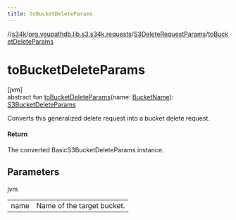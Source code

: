 ```yaml
---
title: toBucketDeleteParams
---
```

//[s34k](../../../index.html)/[org.veupathdb.lib.s3.s34k.requests](../index.html)/[S3DeleteRequestParams](index.html)/[toBucketDeleteParams](to-bucket-delete-params.html)



# toBucketDeleteParams



[jvm]\
abstract fun [toBucketDeleteParams](to-bucket-delete-params.html)(name: [BucketName](../../org.veupathdb.lib.s3.s34k.fields/-bucket-name/index.html)): [S3BucketDeleteParams](../../org.veupathdb.lib.s3.s34k.requests.client/-s3-bucket-delete-params/index.html)



Converts this generalized delete request into a bucket delete request.



#### Return



The converted BasicS3BucketDeleteParams instance.



## Parameters


jvm

| | |
|---|---|
| name | Name of the target bucket. |




